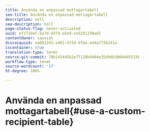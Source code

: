 ```yaml
---
title: Använda en anpassad mottagartabell
seo-title: Använda en anpassad mottagartabell
description: noll
seo-description: noll
page-status-flag: never-activated
uuid: ef2710af-ba7d-4374-a5e9-ce5201238ad1
contentOwner: sauviat
discoiquuid: ea6012d3-a481-4f3d-9fba-ea9a7736241a
iscontainer: true
translation-type: tm+mt
source-git-commit: 70b143445b2e77128b9404e35d96b39694d55335
workflow-type: tm+mt
source-wordcount: '17'
ht-degree: 100%

---
```



# Använda en anpassad mottagartabell{#use-a-custom-recipient-table}

